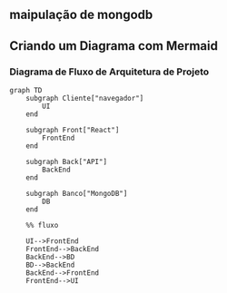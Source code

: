 ## maipulação de mongodb

## Criando um Diagrama com Mermaid


### Diagrama de Fluxo de Arquitetura de Projeto
```mermaid 
graph TD
    subgraph Cliente["navegador"]
        UI
    end

    subgraph Front["React"]
        FrontEnd
    end

    subgraph Back["API"]
        BackEnd
    end

    subgraph Banco["MongoDB"]
        DB
    end

    %% fluxo

    UI-->FrontEnd
    FrontEnd-->BackEnd
    BackEnd-->BD
    BD-->BackEnd
    BackEnd-->FrontEnd
    FrontEnd-->UI
    
```